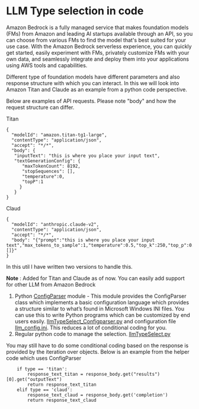 # LLM Type selection in code

Amazon Bedrock is a fully managed service that makes foundation models (FMs) from Amazon and leading AI startups available through an API, so you can choose from various FMs to find the model that's best suited for your use case. With the Amazon Bedrock serverless experience, you can quickly get started, easily experiment with FMs, privately customize FMs with your own data, and seamlessly integrate and deploy them into your applications using AWS tools and capabilities. 
 
Different type of foundation models have different parameters and also response structure with which you can interact. In this we will look into Amazon Titan and Claude as an example from a python code perspective. 

Below are examples of API requests. Please note "body" and how the request structure can differ.

Titan 

```
{
  "modelId": "amazon.titan-tg1-large",
  "contentType": "application/json",
  "accept": "*/*",
  "body": {
   "inputText": "this is where you place your input text",
   "textGenerationConfig": {
      "maxTokenCount": 8192,
      "stopSequences": [],
      "temperature":0,
      "topP":1
     }
   } 
}
```
Claud
```
{
  "modelId": "anthropic.claude-v2",
  "contentType": "application/json",
  "accept": "*/*",
  "body": "{"prompt":"this is where you place your input text","max_tokens_to_sample":1,"temperature":0.5,"top_k":250,"top_p":0.5,"stop_sequences":[]}"  
}
```

In this util I have written two versions to handle this. 

**Note** : Added for Titan and Claude as of now. You can easily add support for other LLM from Amazon Bedrock

1. Python [ConfigParser](https://docs.python.org/3/library/configparser.html) module - This module provides the ConfigParser class which implements a basic configuration language which provides a structure similar to what’s found in Microsoft Windows INI files. You can use this to write Python programs which can be customized by end users easily. [llmTypeSelect_Configparser.py](https://github.com/bertieucbs/genai-learning/blob/main/gen-ai-playgrounds/bedrock/utils/llm_type_selections/llmTypeSelect_Configparser.py) and configuration file [llm_config.ini](https://github.com/bertieucbs/genai-learning/blob/main/gen-ai-playgrounds/bedrock/utils/llm_type_selections/llm_config.ini). This reduces a lot of conditional coding for you. 
2. Regular python code to manage the selection. [llmTypeSelect.py](https://github.com/bertieucbs/genai-learning/blob/main/gen-ai-playgrounds/bedrock/utils/llm_type_selections/llmTypeSelect.py)

You may still have to do some conditional coding based on the response is provided by the iteration over objects. Below is an example from the helper code which uses ConfigParser

```
    if type == 'titan':
        response_text_titan = response_body.get("results")[0].get("outputText")
        return response_text_titan
    elif type == 'claud':
        response_text_claud = response_body.get('completion')
        return response_text_claud
```
